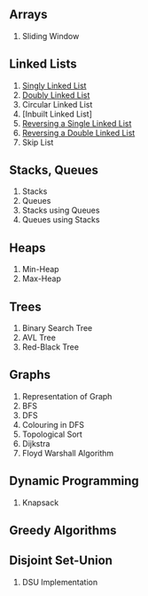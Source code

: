 ## Arrays
1. Sliding Window

## Linked Lists
1. [Singly Linked List](LinkedLists/SingleLL.cpp)
2. [Doubly Linked List](LinkedLists/DoubleLL.cpp)
3. Circular Linked List
4. [Inbuilt Linked List]
5. [Reversing a Single Linked List](LinkedLists/ReverseSLL.cpp)
6. [Reversing a Double Linked List](LinkedLists/ReverseDLL.cpp)
7. Skip List

## Stacks, Queues
1. Stacks
2. Queues
3. Stacks using Queues
4. Queues using Stacks

## Heaps
1. Min-Heap
2. Max-Heap

## Trees
1. Binary Search Tree
2. AVL Tree
3. Red-Black Tree

## Graphs
1. Representation of Graph
2. BFS
3. DFS
4. Colouring in DFS
5. Topological Sort
6. Dijkstra
5. Floyd Warshall Algorithm

## Dynamic Programming
1. Knapsack

## Greedy Algorithms


## Disjoint Set-Union
1. DSU Implementation